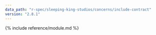 ```yaml
---
data_path: "r-spec/sleeping-king-studios/concerns/include-contract"
version: "2.8.1"
---
```


{% include reference/module.md %}
